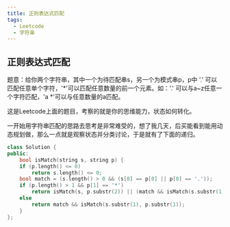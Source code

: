 ```yaml
---
title: 正则表达式匹配
tags:
  - Leetcode
  - 字符串
---
```


## 正则表达式匹配

题意：给你两个字符串，其中一个为待匹配串s，另一个为模式串p，p中 '.' 可以匹配任意单个字符，'*'可以匹配任意数量的前一个元素。如：'.' 可以与a~z任意一个字符匹配，'a *'可以与任意数量的a匹配。

这是Leetcode上面的题目，考察的就是你的思维能力，状态如何转化。

一开始用字符串匹配的思路去思考是非常难受的，想了我几天，后买能看到能用动态规划做，那么一点就是观察状态并分类讨论，于是就有了下面的递归。

```c++
class Solution {
public:
    bool isMatch(string s, string p) {
    if (p.length() <= 0)
        return s.length() <= 0;
    bool match = (s.length() > 0 && (s[0] == p[0] || p[0] == '.'));
    if (p.length() > 1 && p[1] == '*')
        return isMatch(s, p.substr(2)) || (match && isMatch(s.substr(1), p));
    else
        return match && isMatch(s.substr(1), p.substr(1));
    }
};
```

